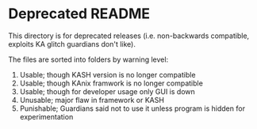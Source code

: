 # Deprecated README

This directory is for deprecated releases (i.e. non-backwards compatible, exploits KA glitch guardians don't like).

The files are sorted into folders by warning level:
1. Usable; though KASH version is no longer compatible
2. Usable; though KAnix framwork is no longer compatible
3. Usable; though for developer usage only GUI is down
4. Unusable; major flaw in framework or KASH
5. Punishable; Guardians said not to use it unless program is hidden for experimentation
